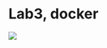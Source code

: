 # Lab3, docker #
![ ](/https://github.com/lisalapiga/bykvaadm/blob/master/lab3/%D0%A1%D0%BD%D0%B8%D0%BC%D0%BE%D0%BA%20%D1%8D%D0%BA%D1%80%D0%B0%D0%BD%D0%B0%20%D0%BE%D1%82%202019-06-01%2013-15-23.png)
